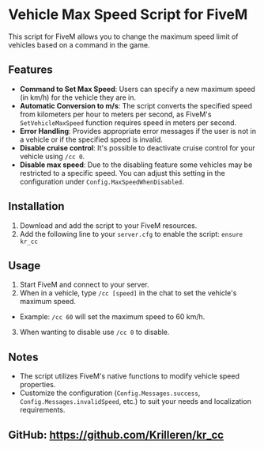 # Vehicle Max Speed Script for FiveM

This script for FiveM allows you to change the maximum speed limit of vehicles based on a command in the game.

## Features

- **Command to Set Max Speed**: Users can specify a new maximum speed (in km/h) for the vehicle they are in.
- **Automatic Conversion to m/s**: The script converts the specified speed from kilometers per hour to meters per second, as FiveM's `SetVehicleMaxSpeed` function requires speed in meters per second.
- **Error Handling**: Provides appropriate error messages if the user is not in a vehicle or if the specified speed is invalid.
- **Disable cruise control**: It's possible to deactivate cruise control for your vehicle using `/cc 0`.
- **Disable max speed**: Due to the disabling feature some vehicles may be restricted to a specific speed. You can adjust this setting in the configuration under `Config.MaxSpeedWhenDisabled`.

## Installation

1. Download and add the script to your FiveM resources.
2. Add the following line to your `server.cfg` to enable the script:
   `ensure kr_cc`

## Usage

1. Start FiveM and connect to your server.
2. When in a vehicle, type `/cc [speed]` in the chat to set the vehicle's maximum speed.
- Example: `/cc 60` will set the maximum speed to 60 km/h.
3. When wanting to disable use `/cc 0` to disable.

## Notes

- The script utilizes FiveM's native functions to modify vehicle speed properties.
- Customize the configuration (`Config.Messages.success`, `Config.Messages.invalidSpeed`, etc.) to suit your needs and localization requirements.

## GitHub: https://github.com/Krilleren/kr_cc

